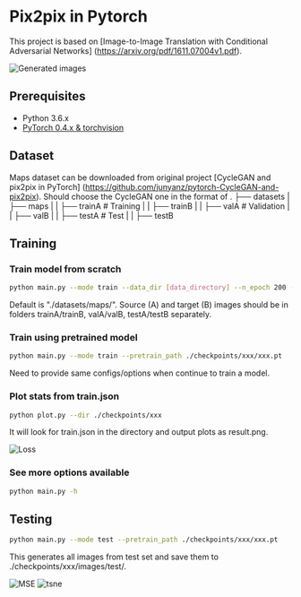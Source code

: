 # Pix2pix in Pytorch
This project is based on [Image-to-Image Translation with Conditional Adversarial Networks] (https://arxiv.org/pdf/1611.07004v1.pdf).

![Generated images](https://github.com/yuzhoucw/230pix2pix/blob/master/imgs/generated.png)


## Prerequisites
- Python 3.6.x
- [PyTorch 0.4.x & torchvision](http://pytorch.org/)


## Dataset
Maps dataset can be downloaded from original project [CycleGAN and pix2pix in PyTorch] (https://github.com/junyanz/pytorch-CycleGAN-and-pix2pix).
Should choose the CycleGAN one in the format of
.
├── datasets
|   ├── maps
|   |   ├── trainA             # Training
|   |   ├── trainB
|   |   ├── valA               # Validation
|   |   ├── valB
|   |   ├── testA              # Test
|   |   ├── testB


## Training

### Train model from scratch

```bash
python main.py --mode train --data_dir [data_directory] --n_epoch 200 --G cyc --D cyc --gan_loss MSE
```
Default is "./datasets/maps/". Source (A) and target (B) images should be in folders trainA/trainB, valA/valB, testA/testB separately.

### Train using pretrained model
```bash
python main.py --mode train --pretrain_path ./checkpoints/xxx/xxx.pt
```
Need to provide same configs/options when continue to train a model.

### Plot stats from train.json
```bash
python plot.py --dir ./checkpoints/xxx
```
It will look for train.json in the directory and output plots as result.png.

![Loss](https://github.com/yuzhoucw/230pix2pix/blob/master/imgs/loss.png)

### See more options available
```bash
python main.py -h
```

## Testing
```bash
python main.py --mode test --pretrain_path ./checkpoints/xxx/xxx.pt
```
This generates all images from test set and save them to ./checkpoints/xxx/images/test/.


![MSE](https://github.com/yuzhoucw/230pix2pix/blob/master/imgs/mse.png)
![tsne](https://github.com/yuzhoucw/230pix2pix/blob/master/imgs/tsne.png)
